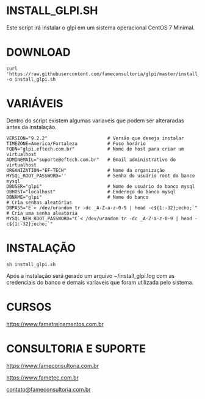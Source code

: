 # INSTALL_GLPI.SH

Este script irá instalar o glpi em um sistema operacional CentOS 7 Minimal. 


# DOWNLOAD

    curl 'https://raw.githubusercontent.com/fameconsultoria/glpi/master/install_glpi.sh' -o install_glpi.sh 


# VARIÁVEIS

Dentro do script existem algumas variaveis que podem ser alteraradas antes da instalação.


    VERSION="9.2.2"                      # Versão que deseja instalar
    TIMEZONE=America/Fortaleza           # Fuso horário
    FQDN="glpi.eftech.com.br"            # Nome de host para criar um virtualhost
    ADMINEMAIL="suporte@eftech.com.br"   # Email administrativo do virtualhost
    ORGANIZATION="EF-TECH"               # Nome da organização
    MYSQL_ROOT_PASSWORD=''               # Senha do usuário root do banco mysql
    DBUSER="glpi"                        # Nome de usuário do banco mysql
    DBHOST="localhost"                   # Endereço do banco mysql
    DBNAME="glpi"                        # Nome do banco
    # Cria senhas aleatórias
    DBPASS="E`< /dev/urandom tr -dc _A-Z-a-z-0-9 | head -c${1:-32};echo;`" # Cria uma senha aleatória
    MYSQL_NEW_ROOT_PASSWORD="C`< /dev/urandom tr -dc _A-Z-a-z-0-9 | head -c${1:-32};echo;`" 
    
    

# INSTALAÇÃO

    sh install_glpi.sh


Após a instalação será gerado um arquivo ~/install_glpi.log com as credenciais do banco e demais variaveis que foram utilizada pelo sistema. 



# CURSOS

https://www.fametreinamentos.com.br


# CONSULTORIA E SUPORTE

https://www.fameconsultoria.com.br

https://www.fametec.com.br
    
contato@fameconsultoria.com.br



